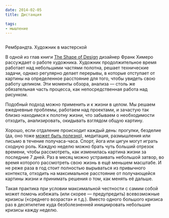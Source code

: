 ```yaml
---
date: 2014-02-05
title: Дистанция

tags:
- мышление
---
```


<div class="image">
	<img src="/images/20140205-rembrandt.jpg" alt="" style="width: auto; height: auto; max-width: 100%" >
</div>

<p class="legend legend--center">Рембрандта. Художник в мастерской</p>

В одной из глав книги [The Shape of Design](http://shapeofdesignbook.com/) дизайнер Франк Химеро рассуждает о работе художника. Художник продолжительное время работает над небольшими частями полотна, решает технические задачи, однако регулярно делает перерывы, в которые отступает от картины на определенное расстояние для того, чтобы увидеть свою работу целиком. Эти моменты обзора, анализа — столь же обязательная часть процесса, как непосредственная работа над рисунком.

Подобный подход можно применить и к жизни в целом. Мы решаем ежедневные проблемы, работаем над проектами, и зачастую так близко находимся к полотну жизни, что забываем о необходимости отходить, анализировать, окидывать взглядом общую картину. 

Хорошо, если отдаление происходит каждый день: прогулки,  безделие (да, оно тоже [может быть полезно](http://holland-herald.com/2014/01/the-benefits-of-boredom/)), медитация, размышления или письмо в течение получаса-часа. Спорт, йога или цигун могут играть сходную роль. Каждую неделю можно брать чуть больший отрезок времени, чтобы рассмотреть, как изменилась картина жизни за последние 7 дней. Раз в месяц можно устраивать небольшой затвор, во время которого рассмотреть свою жизнь в ещё меньшем масштабе. И не реже раза в год стоит полностью вырываться из привычного контекста, отходить на максимальное расстояние от получающейся картины жизни и принимать решения о том, как менять её дальше. 

Такая практика при условии максимальной честности с самим собой может помочь избежать (или скорее — предупредить) всевозможные кризисы («среднего возраста» и т.д.). Вместо одного большого кризиса раз в десятилетие куда безболезненней инициировать небольшие кризисы кажду неделю.
